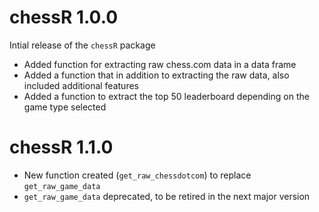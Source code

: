# chessR 1.0.0

Intial release of the `chessR` package

* Added function for extracting raw chess.com data in a data frame
* Added a function that in addition to extracting the raw data, also included additional features
* Added a function to extract the top 50 leaderboard depending on the game type selected


# chessR 1.1.0

* New function created (`get_raw_chessdotcom`) to replace `get_raw_game_data`
* `get_raw_game_data` deprecated, to be retired in the next major version
